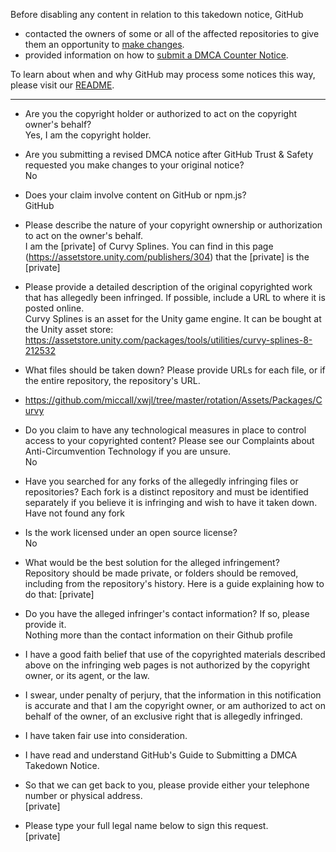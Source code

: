 Before disabling any content in relation to this takedown notice, GitHub
- contacted the owners of some or all of the affected repositories to give them an opportunity to [make changes](https://docs.github.com/en/github/site-policy/dmca-takedown-policy#a-how-does-this-actually-work).
- provided information on how to [submit a DMCA Counter Notice](https://docs.github.com/en/articles/guide-to-submitting-a-dmca-counter-notice).

To learn about when and why GitHub may process some notices this way, please visit our [README](https://github.com/github/dmca/blob/master/README.md#anatomy-of-a-takedown-notice).

---

* Are you the copyright holder or authorized to act on the copyright owner's behalf?  
Yes, I am the copyright holder.

* Are you submitting a revised DMCA notice after GitHub Trust & Safety requested you make changes to your original notice?  
No

* Does your claim involve content on GitHub or npm.js?  
GitHub

* Please describe the nature of your copyright ownership or authorization to act on the owner's behalf.  
I am the [private] of Curvy Splines. You can find in this page (https://assetstore.unity.com/publishers/304) that the [private] is the [private]

* Please provide a detailed description of the original copyrighted work that has allegedly been infringed. If possible, include a URL to where it is posted online.  
Curvy Splines is an asset for the Unity game engine. It can be bought at the Unity asset store: https://assetstore.unity.com/packages/tools/utilities/curvy-splines-8-212532

* What files should be taken down? Please provide URLs for each file, or if the entire repository, the repository's URL.  
- https://github.com/miccall/xwjl/tree/master/rotation/Assets/Packages/Curvy

* Do you claim to have any technological measures in place to control access to your copyrighted content? Please see our Complaints about Anti-Circumvention Technology if you are unsure.  
No

* Have you searched for any forks of the allegedly infringing files or repositories? Each fork is a distinct repository and must be identified separately if you believe it is infringing and wish to have it taken down.  
Have not found any fork

* Is the work licensed under an open source license?  
No

* What would be the best solution for the alleged infringement?  
Repository should be made private, or folders should be removed, including from the repository's history. Here is a guide explaining how to do that: [private]

* Do you have the alleged infringer's contact information? If so, please provide it.  
Nothing more than the contact information on their Github profile

* I have a good faith belief that use of the copyrighted materials described above on the infringing web pages is not authorized by the copyright owner, or its agent, or the law.  
* I swear, under penalty of perjury, that the information in this notification is accurate and that I am the copyright owner, or am authorized to act on behalf of the owner, of an exclusive right that is allegedly infringed.  
* I have taken fair use into consideration.  
* I have read and understand GitHub's Guide to Submitting a DMCA Takedown Notice.

* So that we can get back to you, please provide either your telephone number or physical address.  
[private]

* Please type your full legal name below to sign this request.  
[private]
